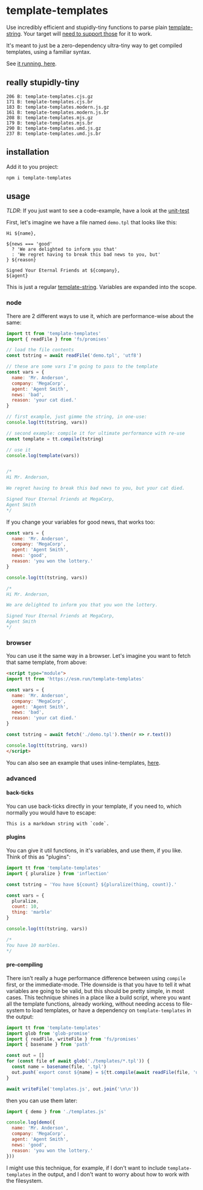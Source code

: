 # template-templates

Use incredibly efficient and stupidly-tiny functions to parse plain [template-string](https://developer.mozilla.org/en-US/docs/Web/JavaScript/Reference/Template_literals). Your target will [need to support those](https://caniuse.com/#feat=template-literals) for it to work.

It's meant to just be a zero-dependency ultra-tiny way to get compiled templates, using a familiar syntax.

See [it running, here](http://konsumer.js.org/template-templates/).

## really stupidly-tiny

```
206 B: template-templates.cjs.gz
171 B: template-templates.cjs.br
183 B: template-templates.modern.js.gz
161 B: template-templates.modern.js.br
208 B: template-templates.mjs.gz
179 B: template-templates.mjs.br
290 B: template-templates.umd.js.gz
237 B: template-templates.umd.js.br
```

## installation

Add it to you project:

```
npm i template-templates
```

## usage

*TLDR*: If you just want to see a code-example, have a look at the [unit-test](https://github.com/konsumer/template-templates/blob/master/test/template-template.test.js)

First, let's imagine we have a file named `demo.tpl` that looks like this:

```
Hi ${name},

${news === 'good'
  ? 'We are delighted to inform you that'
  : 'We regret having to break this bad news to you, but'
} ${reason}

Signed Your Eternal Friends at ${company},
${agent}
```

This is just a regular [template-string](https://developer.mozilla.org/en-US/docs/Web/JavaScript/Reference/Template_literals). Variables are expanded into the scope.

### node

There are 2 different ways to use it, which are performance-wise about the same:

```js
import tt from 'template-templates'
import { readFile } from 'fs/promises'

// load the file contents
const tstring = await readFile('demo.tpl', 'utf8')

// these are some vars I'm going to pass to the template
const vars = {
  name: 'Mr. Anderson',
  company: 'MegaCorp',
  agent: 'Agent Smith',
  news: 'bad',
  reason: 'your cat died.'
}

// first example, just gimme the string, in one-use:
console.log(tt(tstring, vars))

// second example: compile it for ultimate performance with re-use
const template = tt.compile(tstring)

// use it
console.log(template(vars))


/*
Hi Mr. Anderson,

We regret having to break this bad news to you, but your cat died.

Signed Your Eternal Friends at MegaCorp,
Agent Smith
*/

```


If you change your variables for good news, that works too:

```js
const vars = {
  name: 'Mr. Anderson',
  company: 'MegaCorp',
  agent: 'Agent Smith',
  news: 'good',
  reason: 'you won the lottery.'
}

console.log(tt(tstring, vars))

/*
Hi Mr. Anderson,

We are delighted to inform you that you won the lottery.

Signed Your Eternal Friends at MegaCorp,
Agent Smith
*/

```

### browser

You can use it the same way in a browser. Let's imagine you want to fetch that same template, from above:

```html
<script type="module">
import tt from 'https://esm.run/template-templates'

const vars = {
  name: 'Mr. Anderson',
  company: 'MegaCorp',
  agent: 'Agent Smith',
  news: 'bad',
  reason: 'your cat died.'
}

const tstring = await fetch('./demo.tpl').then(r => r.text())

console.log(tt(tstring, vars))
</script>
```

You can also see an example that uses inline-templates, [here](https://github.com/konsumer/template-templates/blob/master/test/demo.html).


### advanced

#### back-ticks

You can use back-ticks directly in your template, if you need to, which normally you would have to escape:

```
This is a markdown string with `code`.
```

#### plugins

You can give it util functions, in it's variables, and use them, if you like. Think of this as "plugins":


```js
import tt from 'template-templates'
import { pluralize } from 'inflection'

const tstring = 'You have ${count} ${pluralize(thing, count)}.'

const vars = {
  pluralize,
  count: 10,
  thing: 'marble'
}

console.log(tt(tstring, vars))

/*
You have 10 marbles.
*/
```

#### pre-compiling

There isn't really a huge performance difference between using `compile` first, or the immediate-mode. THe downside is that you have to tell it what variables are going to be valid, but this should be pretty simple, in most cases. This technique shines in a place like a build script, where you want all the template functions, already working, without needing access to file-system to load templates, or have a dependency on `template-templates` in the output:

```js
import tt from 'template-templates'
import glob from 'glob-promise'
import { readFile, writeFile } from 'fs/promises'
import { basename } from 'path'

const out = []
for (const file of await glob('./templates/*.tpl')) {
  const name = basename(file, '.tpl')
  out.push(`export const ${name} = ${tt.compile(await readFile(file, 'utf8'), ['name', 'company', 'agent', 'news', 'reason']).toString()}`))
}

await writeFile('templates.js', out.join('\n\n'))
```

then you can use them later:

```js
import { demo } from './templates.js'

console.log(demo({
  name: 'Mr. Anderson',
  company: 'MegaCorp',
  agent: 'Agent Smith',
  news: 'good',
  reason: 'you won the lottery.'
}))
```

I might use this technique, for example, if I don't want to include `template-templates` in the output, and I don't want to worry about how to work with the filesystem.
